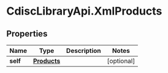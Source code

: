 # CdiscLibraryApi.XmlProducts

## Properties

Name | Type | Description | Notes
------------ | ------------- | ------------- | -------------
**self** | [**Products**](Products.md) |  | [optional] 


